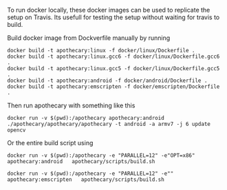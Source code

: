To run docker locally, these docker images can be used to replicate the setup on Travis. Its usefull for testing the setup without waiting for travis to build.


Build docker image from Dockverfile manually by running

```
docker build -t apothecary:linux -f docker/linux/Dockerfile .
docker build -t apothecary:linux.gcc6 -f docker/linux/Dockerfile.gcc6 .
docker build -t apothecary:linux.gcc5 -f docker/linux/Dockerfile.gcc5 .
docker build -t apothecary:android -f docker/android/Dockerfile .
docker build -t apothecary:emscripten -f docker/emscripten/Dockerfile .
```

Then run apothecary with something like this

```
docker run -v $(pwd):/apothecary apothecary:android ./apothecary/apothecary/apothecary -t android -a armv7 -j 6 update opencv
```

Or the entire build script using 

```
docker run -v $(pwd):/apothecary -e "PARALLEL=12" -e"OPT=x86" apothecary:android   apothecary/scripts/build.sh 

docker run -v $(pwd):/apothecary -e "PARALLEL=12" -e"" apothecary:emscripten   apothecary/scripts/build.sh 
```
